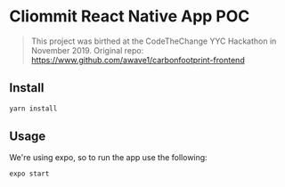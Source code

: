 # Cliommit React Native App POC

> This project was birthed at the CodeTheChange YYC Hackathon in November 2019. Original repo: https://www.github.com/awave1/carbonfootprint-frontend

## Install

```sh
yarn install
```

## Usage

We're using expo, so to run the app use the following:

```sh
expo start
```
